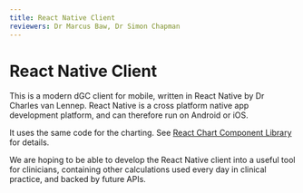 ```yaml
---
title: React Native Client
reviewers: Dr Marcus Baw, Dr Simon Chapman
---
```


# React Native Client

This is a modern dGC client for mobile, written in React Native by Dr Charles van Lennep. React Native is a cross platform native app development platform, and can therefore run on Android or iOS.

It uses the same code for the charting. See [React Chart Component Library](../react-client) for details.

We are hoping to be able to develop the React Native client into a useful tool for clinicians, containing other calculations used every day in clinical practice, and backed by future APIs.
